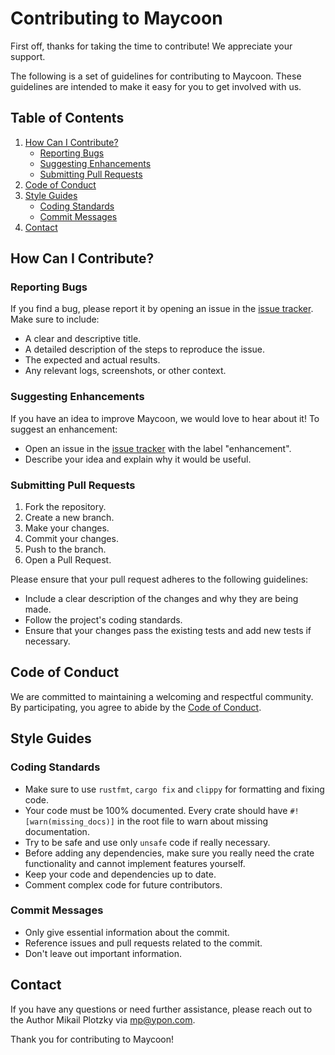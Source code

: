# Contributing to Maycoon

First off, thanks for taking the time to contribute! We appreciate your support.

The following is a set of guidelines for contributing to Maycoon. These guidelines are intended to make it easy for you to get involved with us.

## Table of Contents

1. [How Can I Contribute?](#how-can-i-contribute)
    - [Reporting Bugs](#reporting-bugs)
    - [Suggesting Enhancements](#suggesting-enhancements)
    - [Submitting Pull Requests](#submitting-pull-requests)
2. [Code of Conduct](#code-of-conduct)
3. [Style Guides](#style-guides)
    - [Coding Standards](#coding-standards)
    - [Commit Messages](#commit-messages)
4. [Contact](#contact)

## How Can I Contribute?

### Reporting Bugs

If you find a bug, please report it by opening an issue in the [issue tracker](https://github.com/maycoon-ui/maycoon/issues). Make sure to include:

- A clear and descriptive title.
- A detailed description of the steps to reproduce the issue.
- The expected and actual results.
- Any relevant logs, screenshots, or other context.

### Suggesting Enhancements

If you have an idea to improve Maycoon, we would love to hear about it! To suggest an enhancement:

- Open an issue in the [issue tracker](https://github.com/maycoon-ui/maycoon/issues) with the label "enhancement".
- Describe your idea and explain why it would be useful.

### Submitting Pull Requests

1. Fork the repository.
2. Create a new branch.
3. Make your changes.
4. Commit your changes.
5. Push to the branch.
6. Open a Pull Request.

Please ensure that your pull request adheres to the following guidelines:

- Include a clear description of the changes and why they are being made.
- Follow the project's coding standards.
- Ensure that your changes pass the existing tests and add new tests if necessary.

## Code of Conduct

We are committed to maintaining a welcoming and respectful community. By participating, you agree to abide by the [Code of Conduct](CODE_OF_CONDUCT.md).

## Style Guides

### Coding Standards

- Make sure to use `rustfmt`, `cargo fix` and `clippy` for formatting and fixing code.
- Your code must be 100% documented. Every crate should have `#![warn(missing_docs)]` in the root file to warn about missing documentation.
- Try to be safe and use only `unsafe` code if really necessary.
- Before adding any dependencies, make sure you really need the crate functionality and cannot implement features yourself.
- Keep your code and dependencies up to date.
- Comment complex code for future contributors.

### Commit Messages

- Only give essential information about the commit.
- Reference issues and pull requests related to the commit.
- Don't leave out important information.

## Contact

If you have any questions or need further assistance, please reach out to the Author Mikail Plotzky via mp@ypon.com.

Thank you for contributing to Maycoon!
